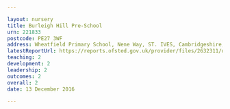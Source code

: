 ```yaml
---

layout: nursery
title: Burleigh Hill Pre-School
urn: 221833
postcode: PE27 3WF
address: Wheatfield Primary School, Nene Way, ST. IVES, Cambridgeshire, PE27 3WF
latestReportUrl: https://reports.ofsted.gov.uk/provider/files/2632311/urn/221833.pdf
teaching: 2
development: 2
leadership: 2
outcomes: 2
overall: 2
date: 13 December 2016

---
```

